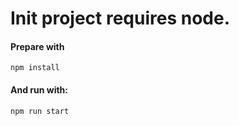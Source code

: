 
# Init project requires node.

#### Prepare with

`npm install`

#### And run with:

`npm run start`
